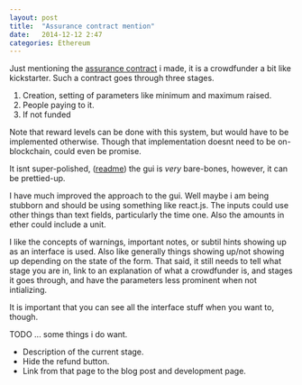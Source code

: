 ```yaml
---
layout: post
title:  "Assurance contract mention"
date:   2014-12-12 2:47
categories: Ethereum
---
```

Just mentioning the
[assurance contract](https://o-jasper.github.io/eth-entity/assurance_entity/) i made,
it is a crowdfunder a bit like kickstarter. Such a contract goes through three stages.

1. Creation, setting of parameters like minimum and maximum raised.
2. People paying to it.
3. If not funded

Note that reward levels can be done with this system, but would have to be
implemented otherwise. Though that implementation doesnt need to be on-blockchain,
could even be promise.

It isnt super-polished,
([readme](https://github.com/o-jasper/o-jasper.github.io/tree/master/eth-entity/assurance_entity#assurance-ethereum-entity))
the gui is *very* bare-bones, however, it can be prettied-up.

I have much improved the approach to the gui. Well maybe i am being stubborn and
should be using something like react.js.
The inputs could use other things than text fields, particularly the time one.
Also the amounts in ether could include a unit.

I like the concepts of warnings, important notes, or subtil hints showing up as
an interface is used. Also like generally things showing up/not showing up depending
on the state of the form. That said, it still needs to tell what stage you are in,
link to an explanation of what a crowdfunder is, and stages it goes through,
and have the parameters less prominent when not intializing.

It is important that you can see all the interface stuff when you want to, though.

TODO ... some things i do want.

* Description of the current stage.
* Hide the refund button.
* Link from that page to the blog post and development page.
